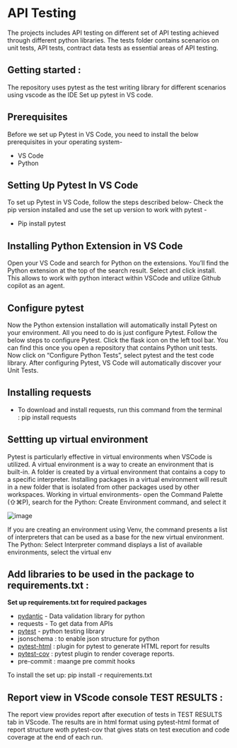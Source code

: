 # API Testing
The projects includes API testing on different set of API testing achieved through different python libraries. The tests folder contains scenarios on unit tests, API tests, contract data tests as essential areas of API testing.

## Getting started :
The repository uses pytest as the test writing library for different scenarios using vscode as the IDE
Set up pytest in VS code.

## Prerequisites
Before we set up Pytest in VS Code, you need to install the below prerequisites in your operating system-
  * VS Code 
  * Python

## Setting Up Pytest In VS Code
To set up Pytest in VS Code, follow the steps described below-
Check the pip version installed and use the set up version to work with pytest - 
  * Pip install pytest

## Installing Python Extension in VS Code
Open your VS Code and search for Python on the extensions. You’ll find the Python extension at the top of the search result. Select and click install.
This allows to work with python interact within VSCode and utilize Github copilot as an agent.

## Configure pytest
Now the Python extension installation will automatically install Pytest on your environment. All you need to do is just configure Pytest. Follow the below steps to configure Pytest.
Click the flask icon on the left tool bar. You can find this once you open a repository that contains Python unit tests.
Now click on “Configure Python Tests”, select pytest and the test code library. After configuring Pytest, VS Code will automatically discover your Unit Tests. 

## Installing requests
  * To download and install requests, run this command from the terminal : pip install requests
  
## Settting up virtual environment
Pytest is particularly effective in virtual environments when VSCode is utilized. A virtual environment is a way to create an environment that is built-in. A folder is created by a virtual environment that contains a copy to a specific interpreter. Installing packages in a virtual environment will result in a new folder that is isolated from other packages used by other workspaces.
Working in virtual environments-
open the Command Palette (⇧⌘P), search for the Python: Create Environment command, and select it

![image](https://github.com/user-attachments/assets/3083643c-9b79-4188-9dfa-70d7f3f502b4)

If you are creating an environment using Venv, the command presents a list of interpreters that can be used as a base for the new virtual environment.
The Python: Select Interpreter command displays a list of available environments, select the virtual env

## Add libraries to be used in the package to requirements.txt :
**Set up requirements.txt for required packages** 

  * [pydantic](https://docs.pydantic.dev/latest/)  - Data validation library for python
  * requests - To get data from APIs
  * [pytest](https://docs.pytest.org/en/stable/) - python testing library
  * jsonschema : to enable json structure for python
  * [pytest-html](https://pypi.org/project/pytest-html/) : plugin for pytest to generate HTML report for results
  * [pytest-cov](https://pypi.org/project/pytest-cov/) : pytest plugin to render coverage reports.
  * pre-commit : maange pre commit hooks

  To install the set up: pip install -r requirements.txt

## Report view in VScode console TEST RESULTS :
The report view provides report after execution of tests in TEST RESULTS tab in VScode. The results are in html format using pytest-html format of report structure woth pytest-cov that gives stats on test execution and code coverage at the end of each run.



